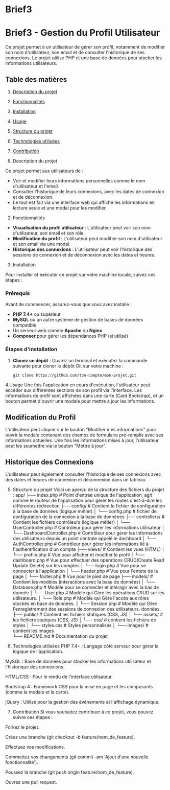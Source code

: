# Brief3
# Brief3 - Gestion du Profil Utilisateur

Ce projet permet à un utilisateur de gérer son profil, notamment de modifier son nom d'utilisateur, son email et de consulter l'historique de ses connexions. Le projet utilise PHP et une base de données pour stocker les informations utilisateurs.

## Table des matières
1. [Description du projet](#description-du-projet)
2. [Fonctionnalités](#fonctionnalités)
3. [Installation](#installation)
4. [Usage](#usage)
5. [Structure du projet](#structure-du-projet)
6. [Technologies utilisées](#technologies-utilisées)
7. [Contribution](#contribution)


1. Description du projet

Ce projet permet aux utilisateurs de :
- Voir et modifier leurs informations personnelles comme le nom d'utilisateur et l'email.
- Consulter l'historique de leurs connexions, avec les dates de connexion et de déconnexion.
- Le tout est fait via une interface web qui affiche les informations en lecture seule et une modal pour les modifier.

2. Fonctionnalités

- **Visualisation du profil utilisateur** : L'utilisateur peut voir son nom d'utilisateur, son email et son rôle.
- **Modification du profil** : L'utilisateur peut modifier son nom d'utilisateur et son email via une modal.
- **Historique des connexions** : L'utilisateur peut voir l'historique des sessions de connexion et de déconnexion avec les dates et heures.

3. Installation

Pour installer et exécuter ce projet sur votre machine locale, suivez ces étapes :

### Prérequis
Avant de commencer, assurez-vous que vous avez installé :
- **PHP 7.4+** ou supérieur
- **MySQL** ou un autre système de gestion de bases de données compatible
- Un serveur web comme **Apache** ou **Nginx**
- **Composer** pour gérer les dépendances PHP (si utilisé)

### Étapes d'installation

1. **Clonez ce dépôt** :
   Ouvrez un terminal et exécutez la commande suivante pour cloner le dépôt Git sur votre machine :
   ```bash
   git clone https://github.com/ton-compte/mon-projet.git

4.Usage
Une fois l'application en cours d'exécution, l'utilisateur peut accéder aux différentes sections de son profil via l'interface. Les informations de profil sont affichées dans une carte (Card Bootstrap), et un bouton permet d'ouvrir une modale pour mettre à jour les informations.
## Modification du Profil
L'utilisateur peut cliquer sur le bouton "Modifier mes informations" pour ouvrir la modale contenant des champs de formulaire pré-remplis avec ses informations actuelles. Une fois les informations mises à jour, l'utilisateur peut les soumettre via le bouton "Mettre à jour".
## Historique des Connexions
L'utilisateur peut également consulter l'historique de ses connexions avec des dates et heures de connexion et déconnexion dans un tableau.

5. Structure du projet
Voici un aperçu de la structure des fichiers du projet :
app/
├── index.php                     # Point d'entrée unique de l'application, agit comme le routeur de l'applisation pour gérer les routes c'est-à-dire les différentes rédirection
├── config/                       # Contient le fichier de configuration à la base de données  (logique métier)
│   └── config.php                # fichier de configuration de la connexion à la base de donnéees
├── controllers/                  # Contient les fichiers contrôleurs (logique métier)
│   └── UserController.php        # Contrôleur pour gérer les informations utilisateur
│   └── DashboardController.php   # Contrôleur pour gérer les informations des utilisateurs depuis un point centrale appelé le dashboard
│   └── AuthController.php        # Contrôleur pour gérer les informations lié à l'authentification d'un compte 
├── views/                    # Contient les vues (HTML)
│   └── profile.php          # Vue pour afficher et modifier le profil
│   └── dashboard.php          # Vue pour effectuer des opérations CRUD(Create Read Update Delete) sur les comptes
│   └── login.php          # Vue pour se connecter à l'application
│   └── header.php          # Vue pour l'entete de la page
│   └── footer.php          # Vue pour le pied de page 
├── models/                   # Contient les modèles (interactions avec la base de données)
│   └── Database.php         # Modèle pour se connecter et intéragir avec la bas de donnée
│   └── User.php             # Modèle qui Gère les opérations CRUD sur les utilisateurs.
│   └── Role.php             # Modèle qui Gère l'accès aux rôles stockés en base de données.
│   └── Session.php             # Modèle qui Gère l'enregistrement des sessions de connexion des utilisateurs. données.
├── public/           # Contient les fichiers statiques (CSS, JS)
│   └── assets/           # les fichiers statiques (CSS, JS)
│       └── css/           # contient les fichiers de styles
│           └── styles.css           # Styles personnalisés
│       └── images/           # contient les images               
└──  README.md             # Documentation du projet

6. Technologies utilisées
PHP 7.4+ : Langage côté serveur pour gérer la logique de l'application.

MySQL : Base de données pour stocker les informations utilisateur et l'historique des connexions.

HTML/CSS : Pour le rendu de l'interface utilisateur.

Bootstrap 4 : Framework CSS pour la mise en page et les composants (comme la modale et la carte).

jQuery : Utilisé pour la gestion des événements et l'affichage dynamique.

7. Contribution
Si vous souhaitez contribuer à ce projet, vous pouvez suivre ces étapes :

Forkez le projet.

Créez une branche (git checkout -b feature/nom_de_feature).

Effectuez vos modifications.

Commettez vos changements (git commit -am 'Ajout d'une nouvelle fonctionnalité').

Poussez la branche (git push origin feature/nom_de_feature).

Ouvrez une pull request.

